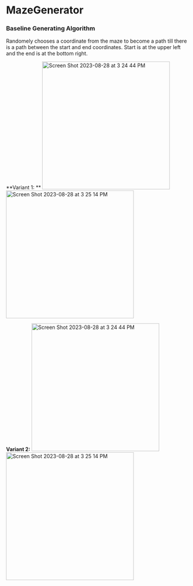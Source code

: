 # MazeGenerator

### Baseline Generating Algorithm

Randomely chooses a coordinate from the maze to become a path till there is a path between the start and end coordinates. Start is at the upper left and the end is at the bottom right.

**Variant 1: **
<img width="350" alt="Screen Shot 2023-08-28 at 3 24 44 PM" src="https://github.com/arulh/MazeGenerator/assets/104797653/4df61182-f16c-4ed1-85bb-741cf9fd4de6">
<img width="350" alt="Screen Shot 2023-08-28 at 3 25 14 PM" src="https://github.com/arulh/MazeGenerator/assets/104797653/89ab4fa0-fe20-4a9b-be1e-069faa2d57d2">


**Variant 2:**
<img width="350" alt="Screen Shot 2023-08-28 at 3 24 44 PM" src="https://github.com/arulh/MazeGenerator/assets/104797653/16593fe7-e4db-4b9c-99b1-a6cd28d976a4">
<img width="350" alt="Screen Shot 2023-08-28 at 3 25 14 PM" src="https://github.com/arulh/MazeGenerator/assets/104797653/64e0fe23-9034-46bd-a417-377dfc19d349">


